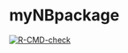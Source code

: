 # myNBpackage
 
[![R-CMD-check](https://github.com/r-lib/covr/workflows/R-CMD-check/badge.svg)](https://github.com/sharechanxd/myNBpackage/actions)
